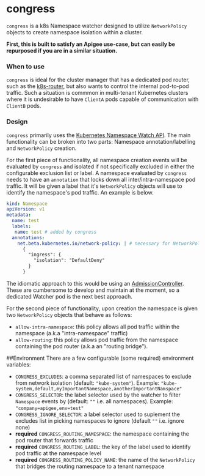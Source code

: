 # congress

`congress` is a k8s Namespace watcher designed to utilize `NetworkPolicy` objects to create namespace isolation within a cluster.

**First, this is built to satisfy an Apigee use-case, but can easily be repurposed if you are in a similar situation.**

### When to use
`congress` is ideal for the cluster manager that has a dedicated pod router, such as the [k8s-router](https://github.com/30x/k8s-router), but also wants to control the internal pod-to-pod traffic.
Such a situation is commmon in multi-tenant Kubernetes clusters where it is undesirable to have `ClientA` pods capable of communication with `ClientB` pods.

### Design

`congress` primarily uses the [Kubernetes Namespace Watch API](https://godoc.org/k8s.io/kubernetes/pkg/client/unversioned#NamespaceInterface).
The main functionality can be broken into two parts: Namespace annotation/labelling and `NetworkPolicy` creation.

For the first piece of functionality, all namespace creation events will be evaluated by `congress` and isolated if not specifically excluded in either the configurable exclusion list or label. A namespace evaluated by `congress` needs to have an `annotation` that locks down all inter/intra-namespace pod traffic. It will be given a label that it's `NetworkPolicy` objects will use to identify the namespace's pod traffic. An example is below.
```yaml
kind: Namespace
apiVersion: v1
metadata:
  name: test
  labels:
   name: test # added by congress
  annotations:
    net.beta.kubernetes.io/network-policy: | # necessary for NetworkPolicies to work
      {
        "ingress": {
          "isolation": "DefaultDeny"
        }
      }
```
The idiomatic approach to this would be using an [AdmissionController](http://kubernetes.io/docs/admin/admission-controllers/). These are cumbersome to develop and maintain at the moment, so a dedicated Watcher pod is the next best approach.

For the second piece of functionality, upon creation the namespace is given two `NetworkPolicy` objects that behave as follows:
* `allow-intra-namespace`: this policy allows all pod traffic within the namespace (a.k.a "intra-namespace" traffic)
* `allow-routing`: this policy allows pod traffic from the namespace containing the pod router (a.k.a an "routing bridge").

##Environment
There are a few configurable (some required) environment variables:
* `CONGRESS_EXCLUDES`: a comma separated list of namespaces to exclude from network isolation (default: `"kube-system"`). Example: `"kube-system,default,myImportantNamespace,anotherImportantNamspace"`
* `CONGRESS_SELECTOR`: the label selector used by the watcher to filter `Namespace` events by (default: `""` i.e. all namespaces).
  Example: `"company=apigee,env=test"`
* `CONGRESS_IGNORE_SELECTOR`: a label selector used to suplement the excludes list in picking namespaces to ignore (default `""` i.e. ignore none)
* **required** `CONGRESS_ROUTING_NAMESPACE`: the namespace containing the pod router that forwards traffic
* **required** `CONGRESS_ROUTING_LABEL`: the key of the label used to identify pod traffic at the namespace level
* **required** `CONGRESS_ROUTING_POLICY_NAME`: the name of the `NetworkPolicy` that bridges the routing namespace to a tenant namespace

